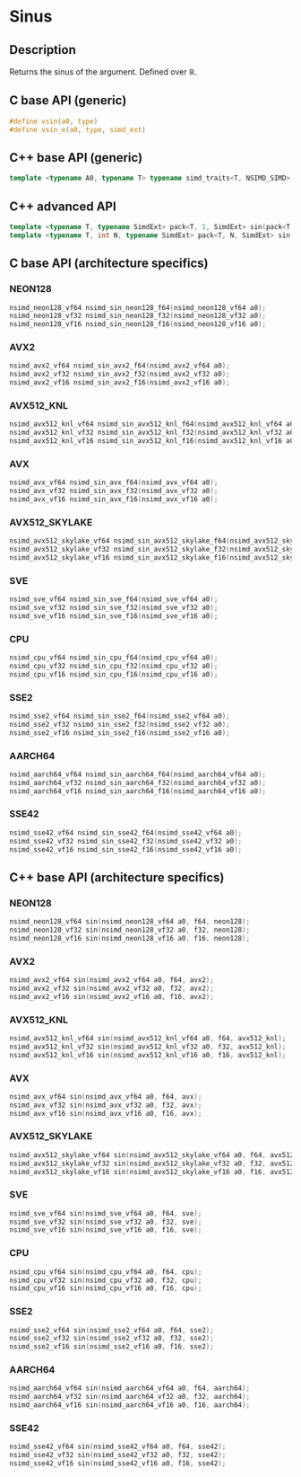 <!--

Copyright (c) 2019 Agenium Scale

Permission is hereby granted, free of charge, to any person obtaining a copy
of this software and associated documentation files (the "Software"), to deal
in the Software without restriction, including without limitation the rights
to use, copy, modify, merge, publish, distribute, sublicense, and/or sell
copies of the Software, and to permit persons to whom the Software is
furnished to do so, subject to the following conditions:

The above copyright notice and this permission notice shall be included in all
copies or substantial portions of the Software.

THE SOFTWARE IS PROVIDED "AS IS", WITHOUT WARRANTY OF ANY KIND, EXPRESS OR
IMPLIED, INCLUDING BUT NOT LIMITED TO THE WARRANTIES OF MERCHANTABILITY,
FITNESS FOR A PARTICULAR PURPOSE AND NONINFRINGEMENT. IN NO EVENT SHALL THE
AUTHORS OR COPYRIGHT HOLDERS BE LIABLE FOR ANY CLAIM, DAMAGES OR OTHER
LIABILITY, WHETHER IN AN ACTION OF CONTRACT, TORT OR OTHERWISE, ARISING FROM,
OUT OF OR IN CONNECTION WITH THE SOFTWARE OR THE USE OR OTHER DEALINGS IN THE
SOFTWARE.

-->

# Sinus

## Description

Returns the sinus of the argument. Defined over $ℝ$.

## C base API (generic)

```c
#define vsin(a0, type)
#define vsin_e(a0, type, simd_ext)
```

## C++ base API (generic)

```c++
template <typename A0, typename T> typename simd_traits<T, NSIMD_SIMD>::simd_vector sin(A0 a0, T);
```

## C++ advanced API

```c++
template <typename T, typename SimdExt> pack<T, 1, SimdExt> sin(pack<T, 1, SimdExt> const& a0);
template <typename T, int N, typename SimdExt> pack<T, N, SimdExt> sin(pack<T, N, SimdExt> const& a0);
```

## C base API (architecture specifics)

### NEON128

```c
nsimd_neon128_vf64 nsimd_sin_neon128_f64(nsimd_neon128_vf64 a0);
nsimd_neon128_vf32 nsimd_sin_neon128_f32(nsimd_neon128_vf32 a0);
nsimd_neon128_vf16 nsimd_sin_neon128_f16(nsimd_neon128_vf16 a0);
```

### AVX2

```c
nsimd_avx2_vf64 nsimd_sin_avx2_f64(nsimd_avx2_vf64 a0);
nsimd_avx2_vf32 nsimd_sin_avx2_f32(nsimd_avx2_vf32 a0);
nsimd_avx2_vf16 nsimd_sin_avx2_f16(nsimd_avx2_vf16 a0);
```

### AVX512_KNL

```c
nsimd_avx512_knl_vf64 nsimd_sin_avx512_knl_f64(nsimd_avx512_knl_vf64 a0);
nsimd_avx512_knl_vf32 nsimd_sin_avx512_knl_f32(nsimd_avx512_knl_vf32 a0);
nsimd_avx512_knl_vf16 nsimd_sin_avx512_knl_f16(nsimd_avx512_knl_vf16 a0);
```

### AVX

```c
nsimd_avx_vf64 nsimd_sin_avx_f64(nsimd_avx_vf64 a0);
nsimd_avx_vf32 nsimd_sin_avx_f32(nsimd_avx_vf32 a0);
nsimd_avx_vf16 nsimd_sin_avx_f16(nsimd_avx_vf16 a0);
```

### AVX512_SKYLAKE

```c
nsimd_avx512_skylake_vf64 nsimd_sin_avx512_skylake_f64(nsimd_avx512_skylake_vf64 a0);
nsimd_avx512_skylake_vf32 nsimd_sin_avx512_skylake_f32(nsimd_avx512_skylake_vf32 a0);
nsimd_avx512_skylake_vf16 nsimd_sin_avx512_skylake_f16(nsimd_avx512_skylake_vf16 a0);
```

### SVE

```c
nsimd_sve_vf64 nsimd_sin_sve_f64(nsimd_sve_vf64 a0);
nsimd_sve_vf32 nsimd_sin_sve_f32(nsimd_sve_vf32 a0);
nsimd_sve_vf16 nsimd_sin_sve_f16(nsimd_sve_vf16 a0);
```

### CPU

```c
nsimd_cpu_vf64 nsimd_sin_cpu_f64(nsimd_cpu_vf64 a0);
nsimd_cpu_vf32 nsimd_sin_cpu_f32(nsimd_cpu_vf32 a0);
nsimd_cpu_vf16 nsimd_sin_cpu_f16(nsimd_cpu_vf16 a0);
```

### SSE2

```c
nsimd_sse2_vf64 nsimd_sin_sse2_f64(nsimd_sse2_vf64 a0);
nsimd_sse2_vf32 nsimd_sin_sse2_f32(nsimd_sse2_vf32 a0);
nsimd_sse2_vf16 nsimd_sin_sse2_f16(nsimd_sse2_vf16 a0);
```

### AARCH64

```c
nsimd_aarch64_vf64 nsimd_sin_aarch64_f64(nsimd_aarch64_vf64 a0);
nsimd_aarch64_vf32 nsimd_sin_aarch64_f32(nsimd_aarch64_vf32 a0);
nsimd_aarch64_vf16 nsimd_sin_aarch64_f16(nsimd_aarch64_vf16 a0);
```

### SSE42

```c
nsimd_sse42_vf64 nsimd_sin_sse42_f64(nsimd_sse42_vf64 a0);
nsimd_sse42_vf32 nsimd_sin_sse42_f32(nsimd_sse42_vf32 a0);
nsimd_sse42_vf16 nsimd_sin_sse42_f16(nsimd_sse42_vf16 a0);
```

## C++ base API (architecture specifics)

### NEON128

```c
nsimd_neon128_vf64 sin(nsimd_neon128_vf64 a0, f64, neon128);
nsimd_neon128_vf32 sin(nsimd_neon128_vf32 a0, f32, neon128);
nsimd_neon128_vf16 sin(nsimd_neon128_vf16 a0, f16, neon128);
```

### AVX2

```c
nsimd_avx2_vf64 sin(nsimd_avx2_vf64 a0, f64, avx2);
nsimd_avx2_vf32 sin(nsimd_avx2_vf32 a0, f32, avx2);
nsimd_avx2_vf16 sin(nsimd_avx2_vf16 a0, f16, avx2);
```

### AVX512_KNL

```c
nsimd_avx512_knl_vf64 sin(nsimd_avx512_knl_vf64 a0, f64, avx512_knl);
nsimd_avx512_knl_vf32 sin(nsimd_avx512_knl_vf32 a0, f32, avx512_knl);
nsimd_avx512_knl_vf16 sin(nsimd_avx512_knl_vf16 a0, f16, avx512_knl);
```

### AVX

```c
nsimd_avx_vf64 sin(nsimd_avx_vf64 a0, f64, avx);
nsimd_avx_vf32 sin(nsimd_avx_vf32 a0, f32, avx);
nsimd_avx_vf16 sin(nsimd_avx_vf16 a0, f16, avx);
```

### AVX512_SKYLAKE

```c
nsimd_avx512_skylake_vf64 sin(nsimd_avx512_skylake_vf64 a0, f64, avx512_skylake);
nsimd_avx512_skylake_vf32 sin(nsimd_avx512_skylake_vf32 a0, f32, avx512_skylake);
nsimd_avx512_skylake_vf16 sin(nsimd_avx512_skylake_vf16 a0, f16, avx512_skylake);
```

### SVE

```c
nsimd_sve_vf64 sin(nsimd_sve_vf64 a0, f64, sve);
nsimd_sve_vf32 sin(nsimd_sve_vf32 a0, f32, sve);
nsimd_sve_vf16 sin(nsimd_sve_vf16 a0, f16, sve);
```

### CPU

```c
nsimd_cpu_vf64 sin(nsimd_cpu_vf64 a0, f64, cpu);
nsimd_cpu_vf32 sin(nsimd_cpu_vf32 a0, f32, cpu);
nsimd_cpu_vf16 sin(nsimd_cpu_vf16 a0, f16, cpu);
```

### SSE2

```c
nsimd_sse2_vf64 sin(nsimd_sse2_vf64 a0, f64, sse2);
nsimd_sse2_vf32 sin(nsimd_sse2_vf32 a0, f32, sse2);
nsimd_sse2_vf16 sin(nsimd_sse2_vf16 a0, f16, sse2);
```

### AARCH64

```c
nsimd_aarch64_vf64 sin(nsimd_aarch64_vf64 a0, f64, aarch64);
nsimd_aarch64_vf32 sin(nsimd_aarch64_vf32 a0, f32, aarch64);
nsimd_aarch64_vf16 sin(nsimd_aarch64_vf16 a0, f16, aarch64);
```

### SSE42

```c
nsimd_sse42_vf64 sin(nsimd_sse42_vf64 a0, f64, sse42);
nsimd_sse42_vf32 sin(nsimd_sse42_vf32 a0, f32, sse42);
nsimd_sse42_vf16 sin(nsimd_sse42_vf16 a0, f16, sse42);
```